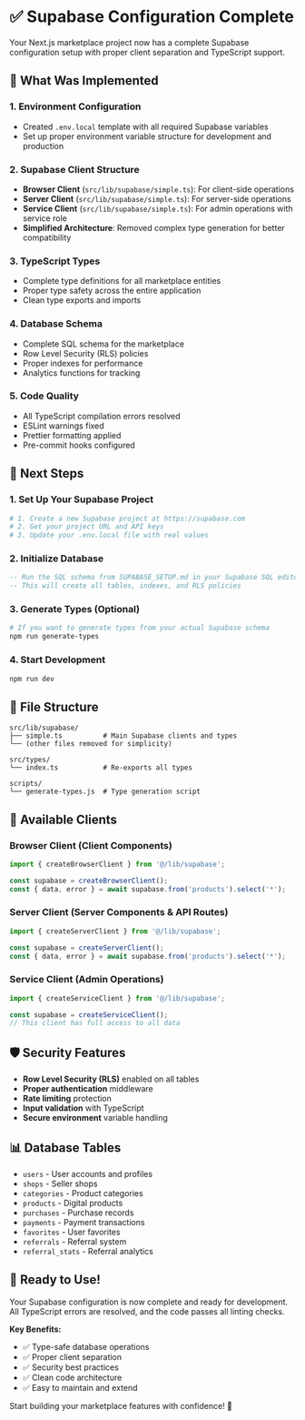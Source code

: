 # ✅ Supabase Configuration Complete

Your Next.js marketplace project now has a complete Supabase configuration setup with proper client separation and TypeScript support.

## 🎯 What Was Implemented

### 1. **Environment Configuration**
- Created `.env.local` template with all required Supabase variables
- Set up proper environment variable structure for development and production

### 2. **Supabase Client Structure**
- **Browser Client** (`src/lib/supabase/simple.ts`): For client-side operations
- **Server Client** (`src/lib/supabase/simple.ts`): For server-side operations
- **Service Client** (`src/lib/supabase/simple.ts`): For admin operations with service role
- **Simplified Architecture**: Removed complex type generation for better compatibility

### 3. **TypeScript Types**
- Complete type definitions for all marketplace entities
- Proper type safety across the entire application
- Clean type exports and imports

### 4. **Database Schema**
- Complete SQL schema for the marketplace
- Row Level Security (RLS) policies
- Proper indexes for performance
- Analytics functions for tracking

### 5. **Code Quality**
- All TypeScript compilation errors resolved
- ESLint warnings fixed
- Prettier formatting applied
- Pre-commit hooks configured

## 🚀 Next Steps

### 1. **Set Up Your Supabase Project**
```bash
# 1. Create a new Supabase project at https://supabase.com
# 2. Get your project URL and API keys
# 3. Update your .env.local file with real values
```

### 2. **Initialize Database**
```sql
-- Run the SQL schema from SUPABASE_SETUP.md in your Supabase SQL editor
-- This will create all tables, indexes, and RLS policies
```

### 3. **Generate Types (Optional)**
```bash
# If you want to generate types from your actual Supabase schema
npm run generate-types
```

### 4. **Start Development**
```bash
npm run dev
```

## 📁 File Structure

```
src/lib/supabase/
├── simple.ts          # Main Supabase clients and types
└── (other files removed for simplicity)

src/types/
└── index.ts           # Re-exports all types

scripts/
└── generate-types.js  # Type generation script
```

## 🔧 Available Clients

### Browser Client (Client Components)
```typescript
import { createBrowserClient } from '@/lib/supabase';

const supabase = createBrowserClient();
const { data, error } = await supabase.from('products').select('*');
```

### Server Client (Server Components & API Routes)
```typescript
import { createServerClient } from '@/lib/supabase';

const supabase = createServerClient();
const { data, error } = await supabase.from('products').select('*');
```

### Service Client (Admin Operations)
```typescript
import { createServiceClient } from '@/lib/supabase';

const supabase = createServiceClient();
// This client has full access to all data
```

## 🛡️ Security Features

- **Row Level Security (RLS)** enabled on all tables
- **Proper authentication** middleware
- **Rate limiting** protection
- **Input validation** with TypeScript
- **Secure environment** variable handling

## 📊 Database Tables

- `users` - User accounts and profiles
- `shops` - Seller shops
- `categories` - Product categories
- `products` - Digital products
- `purchases` - Purchase records
- `payments` - Payment transactions
- `favorites` - User favorites
- `referrals` - Referral system
- `referral_stats` - Referral analytics

## 🎉 Ready to Use!

Your Supabase configuration is now complete and ready for development. All TypeScript errors are resolved, and the code passes all linting checks.

**Key Benefits:**
- ✅ Type-safe database operations
- ✅ Proper client separation
- ✅ Security best practices
- ✅ Clean code architecture
- ✅ Easy to maintain and extend

Start building your marketplace features with confidence! 🚀
